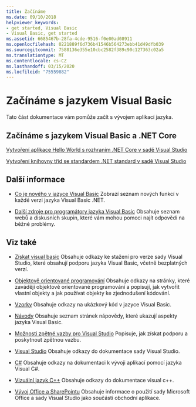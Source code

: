 ```yaml
---
title: Začínáme
ms.date: 09/10/2018
helpviewer_keywords:
- get started, Visual Basic
- Visual Basic, get started
ms.assetid: 6685467b-28fa-4cde-9516-f0e00ad08911
ms.openlocfilehash: 0221889f6d736b41546b564273ebb41d49dfb039
ms.sourcegitcommit: 7588136e355e10cbc2582f389c90c127363c02a5
ms.translationtype: MT
ms.contentlocale: cs-CZ
ms.lasthandoff: 03/15/2020
ms.locfileid: "75559882"
---
```

# <a name="get-started-with-visual-basic"></a>Začínáme s jazykem Visual Basic

Tato část dokumentace vám pomůže začít s vývojem aplikací jazyka.

## <a name="get-started-with-visual-basic-and-net-core"></a>Začínáme s jazykem Visual Basic a .NET Core

[Vytvoření aplikace Hello World s rozhraním .NET Core v sadě Visual Studio](../../core/tutorials/with-visual-studio.md)

[Vytvoření knihovny tříd se standardem .NET standard v sadě Visual Studio](../../core/tutorials/library-with-visual-studio.md)

## <a name="additional-information"></a>Další informace

- [Co je nového v jazyce Visual Basic](whats-new.md) Zobrazí seznam nových funkcí v každé verzi jazyka Visual Basic .NET.

- [Další zdroje pro programátory jazyka Visual Basic](additional-resources.md) Obsahuje seznam webů a diskusních skupin, které vám mohou pomoci najít odpovědi na běžné problémy.

## <a name="see-also"></a>Viz také

- [Získat visual basic](https://visualstudio.microsoft.com/downloads/?utm_medium=microsoft&utm_source=docs.microsoft.com&utm_campaign=inline+link&utm_content=download+vs2019) Obsahuje odkazy ke stažení pro verze sady Visual Studio, které obsahují podporu jazyka Visual Basic, včetně bezplatných verzí.

- [Objektově orientované programování](../programming-guide/concepts/object-oriented-programming.md) Obsahuje odkazy na stránky, které zavádějí objektově orientované programování a popisují, jak vytvořit vlastní objekty a jak používat objekty ke zjednodušení kódování.

- [Vzorky](https://github.com/dotnet/samples/tree/master/snippets/visualbasic) Obsahuje odkazy na ukázkový kód v jazyce Visual Basic.

- [Návody](../walkthroughs.md) Obsahuje seznam stránek nápovědy, které ukazují aspekty jazyka Visual Basic.

- [Možnosti zpětné vazby pro Visual Studio](/visualstudio/ide/feedback-options) Popisuje, jak získat podporu a poskytnout zpětnou vazbu.

- [Visual Studio](/visualstudio/) Obsahuje odkazy do dokumentace sady Visual Studio.

- [C#](../../csharp/index.yml) Obsahuje odkazy na dokumentaci k vývoji aplikací pomocí jazyka Visual C#.

- [Vizuální jazyk C++](/cpp/) Obsahuje odkazy do dokumentace visual c++.

- [Vývoj Office a SharePointu](/visualstudio/vsto/office-and-sharepoint-development-in-visual-studio) Obsahuje informace o použití sady Microsoft Office a sady Visual Studio jako součásti obchodní aplikace.
